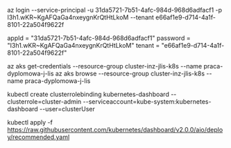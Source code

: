 az login --service-principal -u 31da5721-7b51-4afc-984d-968d6adfacf1 -p I3h1.wKR~KgAFQaGa4nxeygnKrQtHtLkoM  --tenant e66af1e9-d714-4a1f-8101-22a504f9622f

appId = "31da5721-7b51-4afc-984d-968d6adfacf1"
password = "I3h1.wKR~KgAFQaGa4nxeygnKrQtHtLkoM"
tenant = "e66af1e9-d714-4a1f-8101-22a504f9622f"

az aks get-credentials --resource-group cluster-inz-jlis-k8s --name praca-dyplomowa-j-lis
az aks browse --resource-group cluster-inz-jlis-k8s --name praca-dyplomowa-j-lis

kubectl create clusterrolebinding kubernetes-dashboard --clusterrole=cluster-admin --serviceaccount=kube-system:kubernetes-dashboard --user=clusterUser

kubectl apply -f https://raw.githubusercontent.com/kubernetes/dashboard/v2.0.0/aio/deploy/recommended.yaml
